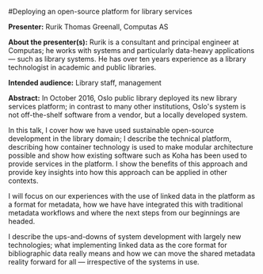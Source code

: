 #Deploying an open-source platform for library services

__Presenter:__ Rurik Thomas Greenall, Computas AS

__About the presenter(s):__ Rurik is a consultant and principal engineer at Computas; he works with systems and particularly data-heavy applications — such as library systems. He has over ten years experience as a library technologist in academic and public libraries. 

__Intended audience:__ Library staff, management

__Abstract:__ In October 2016, Oslo public library deployed its new library services platform; in contrast to many other institutions, Oslo's system is not off-the-shelf software from a vendor, but a locally developed system.

In this talk, I cover how we have used sustainable open-source development in the library domain; I describe the technical platform, describing how container technology is used to make modular architecture possible and show how existing software such as Koha has been used to provide services in the platform. I show the benefits of this approach and provide key insights into how this approach can be applied in other contexts.

I will focus on our experiences with the use of linked data in the platform as a format for metadata, how we have have integrated this with traditional metadata workflows and where the next steps from our beginnings are headed.

I describe the ups-and-downs of system development with largely new technologies; what implementing linked data as the core format for bibliographic data really means and how we can move the shared metadata reality forward for all — irrespective of the systems in use.